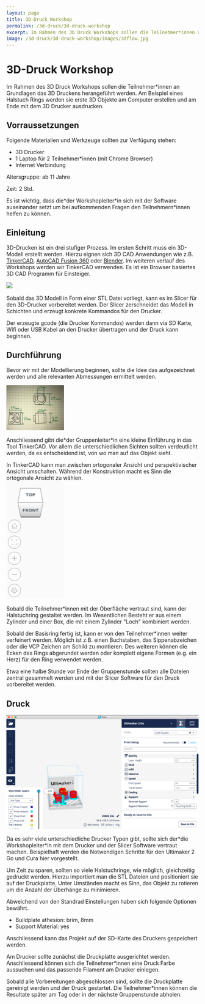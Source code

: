 ```yaml
---
layout: page
title: 3D-Druck Workshop
permalink: /3d-druck/3d-druck-workshop
excerpt: Im Rahmen des 3D Druck Workshops sollen die Teilnehmer*innen an Grundlagen das 3D Druckens herangeführt werden. Am Beispiel eines Halstuch Rings werden sie erste 3D Objekte am Computer erstellen und am Ende mit dem 3D Drucker ausdrucken.
image: /3d-druck/3d-druck-workshop/images/3dflow.jpg
---
```

# 3D-Druck Workshop

<!-- TODO: Add Images -->

Im Rahmen des 3D Druck Workshops sollen die Teilnehmer\*innen an Grundlagen das 3D Druckens herangeführt werden. Am Beispiel eines Halstuch Rings werden sie erste 3D Objekte am Computer erstellen und am Ende mit dem 3D Drucker ausdrucken.

## Vorraussetzungen
Folgende Materialien und Werkzeuge sollten zur Verfügung stehen:

- 3D Drucker
- 1 Laptop für 2 Teilnehmer\*innen (mit Chrome Browser)
- Internet Verbindung

Altersgruppe: ab 11 Jahre

Zeit: 2 Std.

Es ist wichtig, dass die\*der Workshopleiter\*in sich mit der Software auseinander setzt um bei aufkommenden Fragen den Teilnehmern*innen helfen zu können.

## Einleitung

3D-Drucken ist ein drei stufiger Prozess. Im ersten Schritt muss ein 3D-Modell erstellt werden. Hierzu eignen sich 3D CAD Anwendungen wie z.B. [TinkerCAD](http://tinkercad.com), [AutoCAD Fusion 360](https://www.autodesk.de/products/fusion-360/overview) oder [Blender](https://www.blender.org/). Im weiteren verlauf des Workshops werden wir TinkerCAD verwenden. Es ist ein  Browser basiertes 3D CAD Programm für Einsteiger.

<img src="images/3dflow.jpg" class="img-responsive center-block">

Sobald das 3D Modell in Form einer STL Datei vorliegt, kann es im Slicer für den 3D-Drucker vorbereitet werden. Der Slicer zerschneidet das Modell in Schichten und erzeugt konkrete Kommandos für den Drucker.

Der erzeugte gcode (die Drucker Kommandos) werden dann via SD Karte, Wifi oder USB Kabel an den Drucker übertragen und der Druck kann beginnen.


## Durchführung

Bevor wir mit der Modellierung beginnen, sollte die Idee das aufgezeichnet werden und alle relevanten Abmessungen ermittelt werden.

<img src="images/ring.jpg" class="img-responsive center-block" width="30%">

Anschliessend gibt die\*der Gruppenleiter\*in eine kleine Einführung in das Tool TinkerCAD. Vor allem die unterschiedlichen Sichten sollten verdeutlicht werden, da es entscheidend ist, von wo man auf das Objekt sieht.

<div class="alert alert-info" role="alert">
  In TinkerCAD kann man zwischen ortogonaler Ansicht und perspektivischer Ansicht umschalten. Während der Konstruktion macht es Sinn die ortogonale Ansicht zu wählen.
</div>

<img src="images/dice.png" class="img-responsive center-block">

Sobald die Teilnehmer\*innen mit der Oberfläche vertraut sind, kann der Halstuchring gestaltet werden. Im Wesentlichen Besteht er aus einem Zylinder und einer Box, die mit einem Zylinder "Loch" kombiniert werden.

Sobald der Basisring fertig ist, kann er von den Teilnehmer*innen weiter verfeinert werden. Möglich ist z.B. einen Buchstaben, das Sippenabzeichen oder die VCP Zeichen am Schild zu montieren. Des weiteren können die Ecken des Rings abgerundet werden oder komplett eigene Formen (e.g. ein Herz) für den Ring verwendet werden.

Etwa eine halbe Stunde vor Ende der Gruppenstunde sollten alle Dateien zentral gesammelt werden und mit der Slicer Software für den Druck vorbereitet werden.

## Druck
<img src="images/cura.png" class="img-responsive center-block">

Da es sehr viele unterschiedliche Drucker Typen gibt, sollte sich der\*die Workshopleiter\*in mit dem Drucker und der Slicer Software vertraut machen. Beispielhaft werden die Notwendigen Schritte für den Ultimaker 2 Go und Cura hier vorgestellt.

Um Zeit zu sparen, sollten so viele Halstuchringe, wie möglich, gleichzeitig gedruckt werden. Hierzu importiert man die STL Dateien und positioniert sie auf der Druckplatte. Unter Umständen macht es Sinn, das Objekt zu rotieren um die Anzahl der Überhänge zu minimieren.

Abweichend von den Standrad Einstellungen haben sich folgende Optionen bewährt.

- Buildplate athesion: brim, 8mm
- Support Material: yes

Anschliessend kann das Projekt auf der SD-Karte des Druckers gespeichert werden.

Am Drucker sollte zunächst die Druckplatte ausgerichtet werden. Anschliessend  können sich die Teilnehmer\*innen eine Druck Farbe aussuchen und das passende Filament am Drucker einlegen.

Sobald alle Vorbereitungen abgeschlossen sind, sollte die Druckplatte gereinigt werden und der Druck gestartet. Die Teilnehmer\*innen können die Resultate später am Tag oder in der nächste Gruppenstunde abholen.
